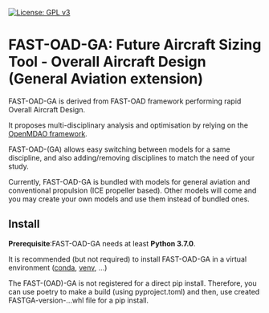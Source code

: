 [![License: GPL v3](https://img.shields.io/badge/License-GPLv3-blue.svg)](https://www.gnu.org/licenses/gpl-3.0)

FAST-OAD-GA: Future Aircraft Sizing Tool - Overall Aircraft Design (General Aviation extension)
===============================================================================================

FAST-OAD-GA is derived from FAST-OAD framework performing rapid Overall Aircraft Design.

It proposes multi-disciplinary analysis and optimisation by relying on
the [OpenMDAO framework](https://openmdao.org/).

FAST-OAD-(GA) allows easy switching between models for a same discipline, and
also adding/removing disciplines to match the need of your study.

Currently, FAST-OAD-GA is bundled with models for general aviation and conventional
propulsion (ICE propeller based). Other models will come and you may create
your own models and use them instead of bundled ones.

Install
-------

**Prerequisite**:FAST-OAD-GA needs at least **Python 3.7.0**.

It is recommended (but not required) to install FAST-OAD-GA in a virtual
environment ([conda](https://docs.conda.io/en/latest/),
[venv](https://docs.python.org/3.7/library/venv.html), ...)

The FAST-(OAD)-GA is not registered for a direct pip install.
Therefore, you can use poetry to make a build (using pyproject.toml) and then, use 
created FASTGA-version-...whl file for a pip install.
